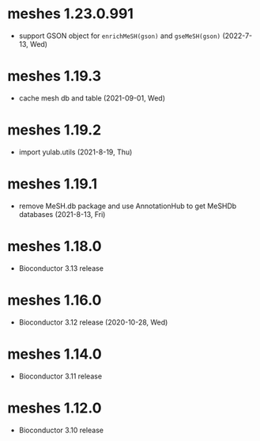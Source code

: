 # meshes 1.23.0.991
+ support GSON object for `enrichMeSH(gson)` and `gseMeSH(gson)` (2022-7-13, Wed)

# meshes 1.19.3

+ cache mesh db and table (2021-09-01, Wed)

# meshes 1.19.2

+ import yulab.utils (2021-8-19, Thu)

# meshes 1.19.1

+ remove MeSH.db package and use AnnotationHub to get MeSHDb databases (2021-8-13, Fri)

# meshes 1.18.0

+ Bioconductor 3.13 release

# meshes 1.16.0

+ Bioconductor 3.12 release (2020-10-28, Wed)

# meshes 1.14.0

+ Bioconductor 3.11 release

# meshes 1.12.0

+ Bioconductor 3.10 release
